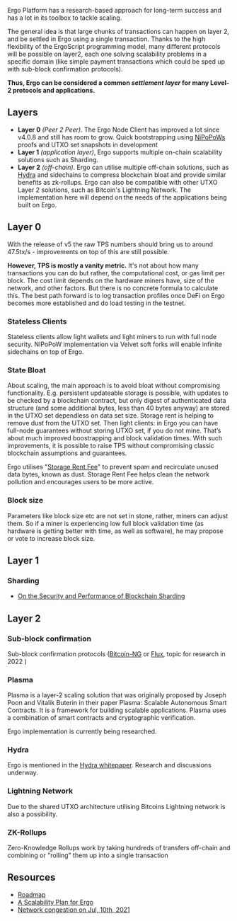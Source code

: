 Ergo Platform has a research-based approach for long-term success and has a lot in its toolbox to tackle scaling.

The general idea is that large chunks of transactions can happen on layer 2, and be settled in Ergo using a single transaction. Thanks to the high flexibility of the ErgoScript programming model, many different protocols will be possible on layer2, each one solving scalability problems in a specific domain (like simple payment transactions which could be sped up with sub-block confirmation protocols). 

**Thus, Ergo can be considered a common *settlement layer* for many Level-2 protocols and applications.**


## Layers

- **Layer 0** *(Peer 2 Peer)*. The Ergo Node Client has improved a lot since v4.0.8 and still has room to grow. Quick bootstrapping using [NiPoPoWs](/docs/node/nipopow.md) proofs and UTXO set snapshots in development
- **Layer 1** *(application layer)*, Ergo supports multiple on-chain scalability solutions such as Sharding.
- **Layer 2** *(off-chain)*. Ergo can utilise multiple off-chain solutions, such as [Hydra](https://iohk.io/en/research/library/papers/hydrafast-isomorphic-state-channels/) and sidechains to compress blockchain bloat and provide similar benefits as zk-rollups. Ergo can also be compatible with other UTXO Layer 2 solutions, such as Bitcoin's Lightning Network. The implementation here will depend on the needs of the applications being built on Ergo.



## Layer 0

With the release of v5 the raw TPS numbers should bring us to around 47.5tx/s - improvements on top of this are still possible.

**However, TPS is mostly a vanity metric.** It's not about how many transactions you can do but rather, the computational cost, or gas limit per block. The cost limit depends on the hardware miners have, size of the network, and other factors. But there is no concrete formula to calculate this. The best path forward is to log transaction profiles once DeFi on Ergo becomes more established and do load testing in the testnet.


### Stateless Clients

Stateless clients allow light wallets and light miners to run with full node security. NIPoPoW implementation via Velvet soft forks will enable infinite sidechains on top of Ergo. 

### State Bloat

About scaling, the main approach is to avoid bloat without compromising functionality. E.g. persistent updateable storage is possible, with updates to be checked by a blockchain contract, but only digest of authenticated data structure (and some additional bytes, less than 40 bytes anyway) are stored in the UTXO set dependless on data set size. Storage rent is helping to remove dust from the UTXO set. Then light clients: in Ergo you can have full-node guarantees without storing UTXO set, if you do not mine. That’s about much improved boostrapping and block validation times. With such improvements, it is possible to raise TPS without compromising classic blockchain assumptions and guarantees. 


Ergo utilises "[Storage Rent Fee](https://ergoplatform.org/en/blog/2021-07-09-cryptocurrency-fees-a-solution-to-unreasonable-state-growth/)" to prevent spam and recirculate unused data bytes, known as dust. Storage Rent Fee helps clean the network pollution and encourages users to be more active.

### Block size

Parameters like block size etc are not set in stone, rather, miners can adjust them. So if a miner is experiencing low full block validation time (as hardware is getting better with time, as well as software), he may propose or vote to increase block size.

## Layer 1

### Sharding

- [On the Security and Performance of Blockchain Sharding](https://eprint.iacr.org/2021/1276)

## Layer 2

### Sub-block confirmation 

Sub-block confirmation protocols ([Bitcoin-NG](https://www.usenix.org/system/files/conference/nsdi16/nsdi16-paper-eyal.pdf) or [Flux](https://www.usenix.org/system/files/atc20-li-chenxing.pdf), topic for research in 2022 )

### Plasma

Plasma is a layer-2 scaling solution that was originally proposed by Joseph Poon and Vitalik Buterin in their paper Plasma: Scalable Autonomous Smart Contracts. It is a framework for building scalable applications. Plasma uses a combination of smart contracts and cryptographic verification.

Ergo implementation is currently being researched.

### Hydra

Ergo is mentioned in the [Hydra whitepaper](https://eprint.iacr.org/2020/299.pdf). Research and discussions underway. 


### Lightning Network 

Due to the shared UTXO architecture utilising Bitcoins Lightning network is also a possibility.


### ZK-Rollups

Zero-Knowledge Rollups work by taking hundreds of transfers off-chain and combining or "rolling" them up into a single transaction

## Resources

- [Roadmap](https://ergonaut.space/en/roadmap)
- [A Scalability Plan for Ergo](https://www.ergoforum.org/t/a-scalability-plan-for-ergo/226)
- [Network congestion on Jul, 10th, 2021](https://www.ergoforum.org/t/network-congestion-on-jul-10th-2021/1945)
